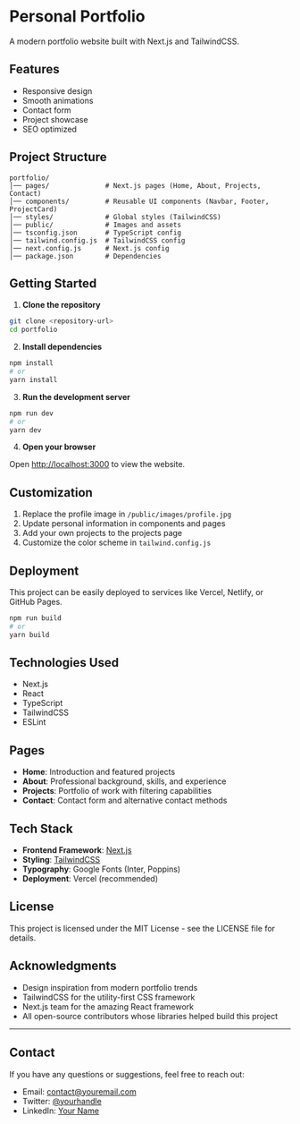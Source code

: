 # Personal Portfolio

A modern portfolio website built with Next.js and TailwindCSS.

## Features

- Responsive design
- Smooth animations
- Contact form
- Project showcase
- SEO optimized

## Project Structure

```
portfolio/
│── pages/              # Next.js pages (Home, About, Projects, Contact)
│── components/         # Reusable UI components (Navbar, Footer, ProjectCard)
│── styles/             # Global styles (TailwindCSS)
│── public/             # Images and assets
│── tsconfig.json       # TypeScript config
│── tailwind.config.js  # TailwindCSS config
│── next.config.js      # Next.js config
│── package.json        # Dependencies
```

## Getting Started

1. **Clone the repository**

```bash
git clone <repository-url>
cd portfolio
```

2. **Install dependencies**

```bash
npm install
# or
yarn install
```

3. **Run the development server**

```bash
npm run dev
# or
yarn dev
```

4. **Open your browser**

Open [http://localhost:3000](http://localhost:3000) to view the website.

## Customization

1. Replace the profile image in `/public/images/profile.jpg`
2. Update personal information in components and pages
3. Add your own projects to the projects page
4. Customize the color scheme in `tailwind.config.js`

## Deployment

This project can be easily deployed to services like Vercel, Netlify, or GitHub Pages.

```bash
npm run build
# or
yarn build
```

## Technologies Used

- Next.js
- React
- TypeScript
- TailwindCSS
- ESLint

## Pages

- **Home**: Introduction and featured projects
- **About**: Professional background, skills, and experience
- **Projects**: Portfolio of work with filtering capabilities
- **Contact**: Contact form and alternative contact methods

## Tech Stack

- **Frontend Framework**: [Next.js](https://nextjs.org/)
- **Styling**: [TailwindCSS](https://tailwindcss.com/)
- **Typography**: Google Fonts (Inter, Poppins)
- **Deployment**: Vercel (recommended)

## License

This project is licensed under the MIT License - see the LICENSE file for details.

## Acknowledgments

- Design inspiration from modern portfolio trends
- TailwindCSS for the utility-first CSS framework
- Next.js team for the amazing React framework
- All open-source contributors whose libraries helped build this project

---

## Contact

If you have any questions or suggestions, feel free to reach out:

- Email: contact@youremail.com
- Twitter: [@yourhandle](https://twitter.com/yourhandle)
- LinkedIn: [Your Name](https://linkedin.com/in/yourname)
